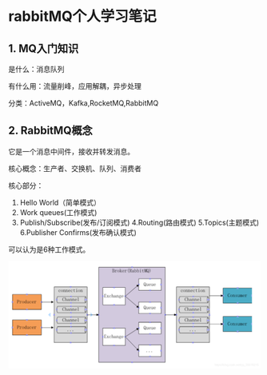 # rabbitMQ个人学习笔记

## 1. MQ入门知识

是什么：消息队列

有什么用：流量削峰，应用解耦，异步处理

分类：ActiveMQ，Kafka,RocketMQ,RabbitMQ

## 2. RabbitMQ概念

它是一个消息中间件，接收并转发消息。

核心概念：生产者、交换机、队列、消费者

核心部分：

1. Hello World（简单模式）
2. Work queues(工作模式)
3. Publish/Subscribe(发布/订阅模式)
4.Routing(路由模式)
5.Topics(主题模式)
6.Publisher Confirms(发布确认模式)

可以认为是6种工作模式。

![](https://github.com/YuxingXie/study-rabbitmq/raw/main/assets/img/001.png)